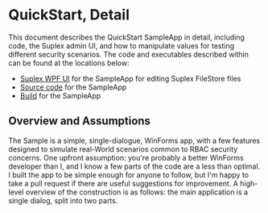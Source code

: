 # QuickStart, Detail

This document describes the QuickStart SampleApp in detail, including code, the Suplex admin UI, and how to manipulate values for testing different security scenarios.  The code and executables described within can be found at the locations below:

- <a href="https://github.com/SuplexProject/Suplex.UI.Wpf/releases" target="_blank">Suplex WPF UI</a> for the SampleApp
 for editing Suplex FileStore files
- <a href="https://github.com/SuplexProject/Suplex.Sample" target="_blank">Source code</a> for the SampleApp
- <a href="https://github.com/SuplexProject/Suplex.Sample/releases" target="_blank">Build</a> for the SampleApp

## Overview and Assumptions

The Sample is a simple, single-dialogue, WinForms app, with a few features designed to simulate real-World scenarios common to RBAC security concerns. One upfront assumption: you're probably a better WinForms developer than I, and I know a few parts of the code are a less than optimal.  I built the app to be simple enough for anyone to follow, but I'm happy to take a pull request if there are useful suggestions for improvement.  A high-level overview of the construction is as follows: the main application is a single dialog, split into two parts.

